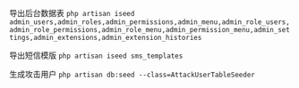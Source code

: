 导出后台数据表
`
php artisan iseed admin_users,admin_roles,admin_permissions,admin_menu,admin_role_users,admin_role_permissions,admin_role_menu,admin_permission_menu,admin_settings,admin_extensions,admin_extension_histories
`

导出短信模版
`php artisan iseed sms_templates
`

生成攻击用户
`
php artisan db:seed --class=AttackUserTableSeeder
`
